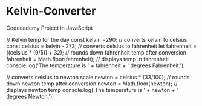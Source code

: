 # Kelvin-Converter
Codecademy Project in JavaScript

// Kelvin temp for the day
const kelvin =290;
// converts kelvin to celsius
const celsius = kelvin - 273;
// converts celsius to fahrenheit
let fahrenheit = ((celsius * (9/5)) + 32);
// rounds down fahrenheit temp after conversion
fahrenheit = Math.floor(fahrenheit);
// displays temp in  fahrenheit
console.log('The temperature is ' + fahrenheit + ' degrees Fahrenheit.');

// converts celsius to newton scale
newton = celsius * (33/100);
// rounds down newton temp after conversion
newton = Math.floor(newton);
// displays newton temp
console.log('The temperature is ' + newton + ' degrees Newton.');

